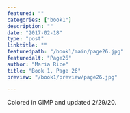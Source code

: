 ```yaml
---
featured: ""
categories: ["book1"]
description: ""
date: "2017-02-18"
type: "post"
linktitle: ""
featuredpath: "/book1/main/page26.jpg"
featuredalt: "Page26"
author: "Maria Rice"
title: "Book 1, Page 26"
preview: "/book1/preview/page26.jpg"

---
```


Colored in GIMP and updated 2/29/20.